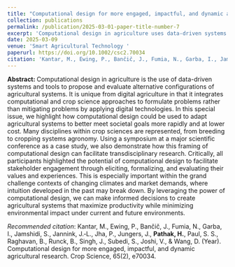 ```yaml
---
title: "Computational design for more engaged, impactful, and dynamic agricultural research."
collection: publications
permalink: /publication/2025-03-01-paper-title-number-7
excerpt: 'Computational design in agriculture uses data-driven systems to propose and evaluate agricultural configurations, integrating computational and crop science approaches. This special issue highlights its potential to adapt agricultural systems to societal goals, facilitate transdisciplinary research, and enhance stakeholder engagement, especially in the context of changing climates and market demands.'
date: 2025-03-09
venue: 'Smart Agricultural Technology '
paperurl: https://doi.org/10.1002/csc2.70034
citation: 'Kantar, M., Ewing, P., Bančič, J., Fumia, N., Garba, I., Jamshidi, S., Jannink, J.‐L., Jha, P., Jungers, J., Pathak, H., Paul, S. S., Raghavan, B., Runck, B., Singh, J., Subedi, S., Joshi, V., & Wang, D. (Year). Computational design for more engaged, impactful, and dynamic agricultural research. Crop Science, 65(2), e70034.'
---
```


<strong> Abstract: </strong>Computational design in agriculture is the use of data-driven systems and tools to propose and evaluate alternative configurations of agricultural systems. It is unique from digital agriculture in that it integrates computational and crop science approaches to formulate problems rather than mitigating problems by applying digital technologies. In this special issue, we highlight how computational design could be used to adapt agricultural systems to better meet societal goals more rapidly and at lower cost. Many disciplines within crop sciences are represented, from breeding to cropping systems agronomy. Using a symposium at a major scientific conference as a case study, we also demonstrate how this framing of computational design can facilitate transdisciplinary research. Critically, all participants highlighted the potential of computational design to facilitate stakeholder engagement through eliciting, formalizing, and evaluating their values and experiences. This is especially important within the grand challenge contexts of changing climates and market demands, where intuition developed in the past may break down. By leveraging the power of computational design, we can make informed decisions to create agricultural systems that maximize productivity while minimizing environmental impact under current and future environments.

*Recommended citation*: Kantar, M., Ewing, P., Bančič, J., Fumia, N., Garba, I., Jamshidi, S., Jannink, J.‐L., Jha, P., Jungers, J., <strong>Pathak, H.</strong>, Paul, S. S., Raghavan, B., Runck, B., Singh, J., Subedi, S., Joshi, V., & Wang, D. (Year). Computational design for more engaged, impactful, and dynamic agricultural research. Crop Science, 65(2), e70034.
